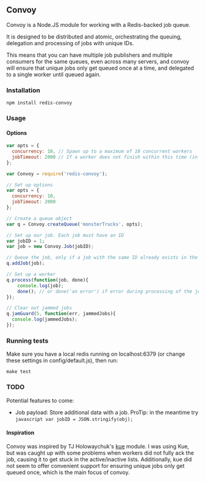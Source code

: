## Convoy

Convoy is a Node.JS module for working with a Redis-backed job queue.

It is designed to be distributed and atomic, orchestrating the queuing, delegation and processing of jobs with unique IDs.

This means that you can have multiple job publishers and multiple consumers for the same queues, even across many servers, and convoy will ensure that unique jobs only get queued once at a time, and delegated to a single worker until queued again.

### Installation
    npm install redis-convoy

### Usage

#### Options

```javascript
var opts = {
  concurrency: 10, // Spawn up to a maximum of 10 concurrent workers
  jobTimeout: 2000 // If a worker does not finish within this time (in ms), its job will be considered failed
};
```

```javascript
var Convoy = require('redis-convoy');

// Set up options
var opts = {
  concurrency: 10,
  jobTimeout: 2000
};

// Create a queue object
var q = Convoy.createQueue('monsterTrucks', opts);

// Set up our job. Each job must have an ID
var jobID = 1;
var job = new Convoy.Job(jobID);

// Queue the job, only if a job with the same ID already exists in the queue
q.addJob(job);

// Set up a worker
q.process(function(job, done){
	console.log(job);
	done(); // or done('an error') if error during processing of the job
});

// Clear out jammed jobs
q.jamGuard(5, function(err, jammedJobs){
  console.log(jammedJobs);
});
```

### Running tests
Make sure you have a local redis running on localhost:6379 (or change these settings in config/default.js), then run:

    make test

### TODO
Potential features to come:

* Job payload: Store additional data with a job. ProTip: in the meantime try `javascript var jobID = JSON.stringify(obj);`

#### Inspiration

Convoy was inspired by TJ Holowaychuk's [kue](https://github.com/LearnBoost/kue) module. I was using Kue, but was caught up with some problems when workers did not fully ack the job, causing it to get stuck in the active/inactive lists. Additionally, kue did not seem to offer convenient support for ensuring unique jobs only get queued once, which is the main focus of convoy.
